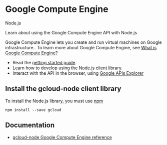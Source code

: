 # Google Compute Engine
Node.js

Learn about using the Google Compute Engine API with Node.js

Google Compute Engine lets you create and run virtual machines on Google infrastructure.. To learn more about Google Compute Engine, see [What is Google Compute Engine?](https://cloud.google.com/compute/docs/)

* Read the [getting started guide](https://cloud.google.com/compute/docs/linux-quickstart).
* Learn how to develop using the [Node.js client library](https://github.com/GoogleCloudPlatform/gcloud-node).
* Interact with the API in the browser, using [Google APIs Explorer](https://developers.google.com/apis-explorer/#p/compute/v1/)

## Install the gcloud-node client library
To install the Node.js library, you must use [npm](https://www.npmjs.com/)

```
npm install --save gcloud
```

## Documentation
* [gcloud-node Google Compute Engine reference](https://googlecloudplatform.github.io/gcloud-node/#/docs/)